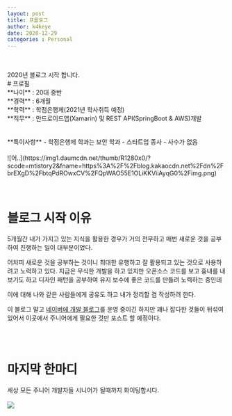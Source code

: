 ```yaml
---
layout: post
title: 프롤로그
author: k4keye
date: 2020-12-29
categories : Personal
---
```

<br/>
<br/>
2020년 블로그 시작 합니다.
<br/>
# 프로필
<br/>
**나이** : 20대 중반 <br/>
**경력** : 6개월 <br/>
**학력** : 학점은행제(2021년 학사취득 예정) <br/>
**직무** : 안드로이드앱(Xamarin) 및 REST API(SpringBoot & AWS)개발 <br/>
<br/>
<br/>
**특이사항**
- 학점은행제 학과는 보안 학과
- 스타트업 종사
- 사수가 없음
<br/>
<br/>
![어..](https://img1.daumcdn.net/thumb/R1280x0/?scode=mtistory2&fname=https%3A%2F%2Fblog.kakaocdn.net%2Fdn%2FbrEXgD%2FbtqPdROwxCV%2FQpWAO55E1OLiKKViiAyqG0%2Fimg.png)
<br/>
<br/>
<br/>


# 블로그 시작 이유
5개월간 내가 가지고 있는 지식을 활용한 경우가 거의 전무하고
매번 새로운 것을 공부하여 진행하는 일이 대부분이었다.


어차피 새로운 것을 공부하는 것이니 최대한 유행하고 잘 활용되고 있는 것으로 사용하려고 노력하고 있다.
지금은 무식한 개발을 하고 있지만 오픈소스 코드를 보고 흉내를 내보기도 하고
디자인 패턴을 공부하여 유지 보수에 좋은 코드를 만들려 노력하는 중인데

이에 대해 나와 같은 사람들에게 공유도 하고 내가 정리할 겸 작성하려 한다.

 

이 블로그 말고 [네이버에 개발 블로그](https://blog.naver.com/vps32)를 운영 중이긴 하지만 꽤나 잡다한 것들이 뒤섞여 있어서
이곳에서 주니어에게 필요한 것만 포스트 할 예정이다.

<br/>
<br/>

# 마지막 한마디
세상 모든 주니어 개발자들 시니어가 될때까지 화이팅합시다.
<br/>
<br/>
![](https://img1.daumcdn.net/thumb/R1280x0/?scode=mtistory2&fname=https%3A%2F%2Fblog.kakaocdn.net%2Fdn%2FbFGuuX%2FbtqPdR14LNV%2FqT6z5bkUAG0Pm7vpYPiC3k%2Fimg.jpg)